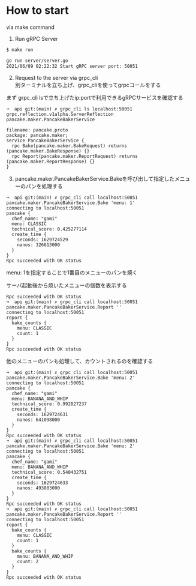 # How to start
via make command

1. Run gRPC Server
```bash
$ make run

go run server/server.go
2021/06/09 02:22:32 Start gRPC server port: 50051
```

2. Request to the server via grpc_cli  
別ターミナルを立ち上げ、grpc_cliを使ってgrpcコールをする

まず grpc_cli lsで立ち上げたip:portで利用できるgRPCサービスを確認する
```
➜  api git:(main) ✗ grpc_cli ls localhost:50051
grpc.reflection.v1alpha.ServerReflection
pancake.maker.PancakeBakerService
```

```
filename: pancake.proto
package: pancake.maker;
service PancakeBakerService {
  rpc Bake(pancake.maker.BakeRequest) returns (pancake.maker.BakeResponse) {}
  rpc Report(pancake.maker.ReportRequest) returns (pancake.maker.ReportResponse) {}
}
```

3. pancake.maker.PancakeBakerService.Bakeを呼び出して指定したメニューのパンを処理する

```
➜  api git:(main) ✗ grpc_cli call localhost:50051 pancake.maker.PancakeBakerService.Bake 'menu: 1'
connecting to localhost:50051
pancake {
  chef_name: "gami"
  menu: CLASSIC
  technical_score: 0.425277114
  create_time {
    seconds: 1629724529
    nanos: 326613000
  }
}
Rpc succeeded with OK status
```
menu: 1を指定することで1番目のメニューのパンを焼く

サーバ起動後から焼いたメニューの個数を表示する

```
Rpc succeeded with OK status
➜  api git:(main) ✗ grpc_cli call localhost:50051 pancake.maker.PancakeBakerService.Report ''
connecting to localhost:50051
report {
  bake_counts {
    menu: CLASSIC
    count: 1
  }
}
Rpc succeeded with OK status
```

他のメニューのパンも処理して、カウントされるのを確認する

```
➜  api git:(main) ✗ grpc_cli call localhost:50051 pancake.maker.PancakeBakerService.Bake 'menu: 2'
connecting to localhost:50051
pancake {
  chef_name: "gami"
  menu: BANANA_AND_WHIP
  technical_score: 0.992827237
  create_time {
    seconds: 1629724631
    nanos: 641098000
  }
}
Rpc succeeded with OK status
➜  api git:(main) ✗ grpc_cli call localhost:50051 pancake.maker.PancakeBakerService.Bake 'menu: 2'
connecting to localhost:50051
pancake {
  chef_name: "gami"
  menu: BANANA_AND_WHIP
  technical_score: 0.540432751
  create_time {
    seconds: 1629724633
    nanos: 493803000
  }
}
Rpc succeeded with OK status
➜  api git:(main) ✗ grpc_cli call localhost:50051 pancake.maker.PancakeBakerService.Report ''     
connecting to localhost:50051
report {
  bake_counts {
    menu: CLASSIC
    count: 1
  }
  bake_counts {
    menu: BANANA_AND_WHIP
    count: 2
  }
}
Rpc succeeded with OK status
```